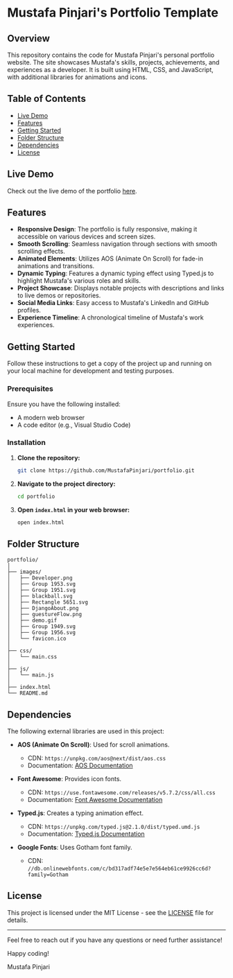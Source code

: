 # Mustafa Pinjari's Portfolio Template

## Overview

This repository contains the code for Mustafa Pinjari's personal portfolio website. The site showcases Mustafa's skills, projects, achievements, and experiences as a developer. It is built using HTML, CSS, and JavaScript, with additional libraries for animations and icons.

## Table of Contents

- [Live Demo](#live-demo)
- [Features](#features)
- [Getting Started](#getting-started)
- [Folder Structure](#folder-structure)
- [Dependencies](#dependencies)
- [License](#license)

## Live Demo

Check out the live demo of the portfolio [here](https://mustafapinjari.netlify.app).

## Features

- **Responsive Design**: The portfolio is fully responsive, making it accessible on various devices and screen sizes.
- **Smooth Scrolling**: Seamless navigation through sections with smooth scrolling effects.
- **Animated Elements**: Utilizes AOS (Animate On Scroll) for fade-in animations and transitions.
- **Dynamic Typing**: Features a dynamic typing effect using Typed.js to highlight Mustafa's various roles and skills.
- **Project Showcase**: Displays notable projects with descriptions and links to live demos or repositories.
- **Social Media Links**: Easy access to Mustafa's LinkedIn and GitHub profiles.
- **Experience Timeline**: A chronological timeline of Mustafa's work experiences.

## Getting Started

Follow these instructions to get a copy of the project up and running on your local machine for development and testing purposes.

### Prerequisites

Ensure you have the following installed:

- A modern web browser
- A code editor (e.g., Visual Studio Code)

### Installation

1. **Clone the repository:**
   ```bash
   git clone https://github.com/MustafaPinjari/portfolio.git
   ```
2. **Navigate to the project directory:**
   ```bash
   cd portfolio
   ```
3. **Open `index.html` in your web browser:**
   ```bash
   open index.html
   ```

## Folder Structure

```
portfolio/
│
├── images/
│   ├── Developer.png
│   ├── Group 1953.svg
│   ├── Group 1951.svg
│   ├── blackball.svg
│   ├── Rectangle 5651.svg
│   ├── DjangoAbout.png
│   ├── guestureFlow.png
│   ├── demo.gif
│   ├── Group 1949.svg
│   ├── Group 1956.svg
│   └── favicon.ico
│
├── css/
│   └── main.css
│
├── js/
│   └── main.js
│
├── index.html
└── README.md
```

## Dependencies

The following external libraries are used in this project:

- **AOS (Animate On Scroll)**: Used for scroll animations.
  - CDN: `https://unpkg.com/aos@next/dist/aos.css`
  - Documentation: [AOS Documentation](https://michalsnik.github.io/aos/)
  
- **Font Awesome**: Provides icon fonts.
  - CDN: `https://use.fontawesome.com/releases/v5.7.2/css/all.css`
  - Documentation: [Font Awesome Documentation](https://fontawesome.com/)
  
- **Typed.js**: Creates a typing animation effect.
  - CDN: `https://unpkg.com/typed.js@2.1.0/dist/typed.umd.js`
  - Documentation: [Typed.js Documentation](https://github.com/mattboldt/typed.js/)

- **Google Fonts**: Uses Gotham font family.
  - CDN: `//db.onlinewebfonts.com/c/bd317adf74e5e7e564eb61ce9926cc6d?family=Gotham`

## License

This project is licensed under the MIT License - see the [LICENSE](LICENSE) file for details.

---

Feel free to reach out if you have any questions or need further assistance!

Happy coding!

Mustafa Pinjari